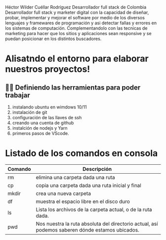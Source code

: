 Héctor Wilder Cuéllar Rodríguez
Desarrollador full stack de Colombia
Desarrollador full stack y marketer digital con la capacidad de diseñar, probar, implementar y mejorar el software por medio de los diversos lenguajes y framewares de programación y asi detectar fallas y errores en los sistemas de computación. Complementandolo con las tecnicas de marketing para hacer que los sitios y aplicaciones sean responsive y se puedan posicionar en los distintos buscadores.

# Alisatndo el entorno para elaborar nuestros proyectos!
## 🐱‍🚀 Definiendo las herramientas para poder trabajar
1. instalando ubuntu en wimdows 10/11
2. instalación de git
3. configuración de las llaves de ssh
4. creando una cuenta de github
5. instalción de nodejs y Yarn
6. primeros pasos de VScode.

# Listado de los comandos en consola
|**Comando** | **Descripción**                      |
|---------|----------------------------------|
| rm      |elimina una carpeta dada una ruta|
|cp      |copia una carpeta dada una ruta inicial y final|
|mkdir   |crea una nueva carpeta           |
|df      |muestra el espacio libre en el disco duro|
|ls      | Lista los archivos de la carpeta actual, o de la ruta dada. |
|pwd     | Nos nuestra la ruta absoluta del directorio actual, así podemos saberen dónde estamos ubicados.|
